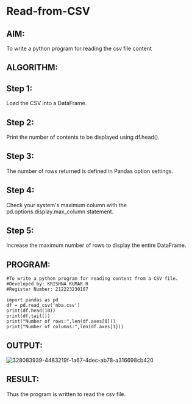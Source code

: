# Read-from-CSV

## AIM:
To write a python program for reading the csv file content

## ALGORITHM:

## Step 1:
Load the CSV into a DataFrame.

## Step 2:
Print the number of contents to be displayed using df.head().

## Step 3:
The number of rows returned is defined in Pandas option settings.

## Step 4:
Check your system's maximum column with the pd.options.display.max_column statement.

## Step 5:
Increase the maximum number of rows to display the entire DataFrame.
## PROGRAM:

```
#To write a python program for reading content from a CSV file.
#Developed by: KRISHNA KUMAR R
#Register Number: 212223230107

import pandas as pd
df = pd.read_csv('nba.csv')
print(df.head(10))
print(df.tail())
print("Number of rows:",len(df.axes[0]))
print("Number of columns:",len(df.axes[1]))
```

## OUTPUT:

![328083939-4483219f-1a67-4dec-ab78-a316698cb420](https://github.com/Krishna23013541/Read-from-CSV/assets/149557764/7fe9832c-4d8a-4de6-8e3a-90568182ae56)

## RESULT:

Thus the program is written to read the csv file.
